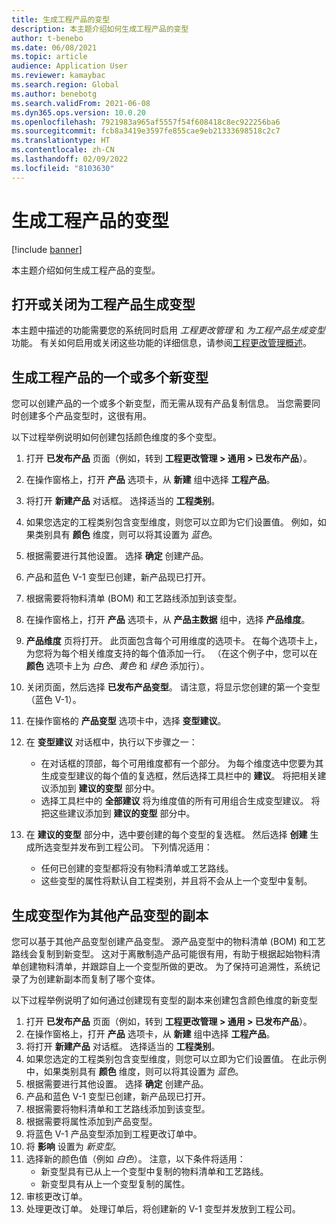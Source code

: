 ```yaml
---
title: 生成工程产品的变型
description: 本主题介绍如何生成工程产品的变型
author: t-benebo
ms.date: 06/08/2021
ms.topic: article
audience: Application User
ms.reviewer: kamaybac
ms.search.region: Global
ms.author: benebotg
ms.search.validFrom: 2021-06-08
ms.dyn365.ops.version: 10.0.20
ms.openlocfilehash: 7921983a965af5557f54f608418c8ec922256ba6
ms.sourcegitcommit: fcb8a3419e3597fe855cae9eb21333698518c2c7
ms.translationtype: HT
ms.contentlocale: zh-CN
ms.lasthandoff: 02/09/2022
ms.locfileid: "8103630"
---
```

# <a name="generate-variants-for-engineering-products"></a>生成工程产品的变型

[!include [banner](../includes/banner.md)]

本主题介绍如何生成工程产品的变型。

## <a name="turn-variant-generation-for-engineering-products-on-or-off"></a>打开或关闭为工程产品生成变型

本主题中描述的功能需要您的系统同时启用 *工程更改管理* 和 *为工程产品生成变型* 功能。 有关如何启用或关闭这些功能的详细信息，请参阅[工程更改管理概述](product-engineering-overview.md)。

## <a name="generate-one-or-more-new-variants-of-an-engineering-product"></a>生成工程产品的一个或多个新变型

您可以创建产品的一个或多个新变型，而无需从现有产品复制信息。 当您需要同时创建多个产品变型时，这很有用。

以下过程举例说明如何创建包括颜色维度的多个变型。

1. 打开 **已发布产品** 页面（例如，转到 **工程更改管理 \> 通用 \> 已发布产品**）。
1. 在操作窗格上，打开 **产品** 选项卡，从 **新建** 组中选择 **工程产品**。
1. 将打开 **新建产品** 对话框。 选择适当的 **工程类别**。
1. 如果您选定的工程类别包含变型维度，则您可以立即为它们设置值。 例如，如果类别具有 **颜色** 维度，则可以将其设置为 *蓝色*。
1. 根据需要进行其他设置。 选择 **确定** 创建产品。
1. 产品和蓝色 V-1 变型已创建，新产品现已打开。
1. 根据需要将物料清单 (BOM) 和工艺路线添加到该变型。
1. 在操作窗格上，打开 **产品** 选项卡，从 **产品主数据** 组中，选择 **产品维度**。
1. **产品维度** 页将打开。 此页面包含每个可用维度的选项卡。 在每个选项卡上，为您将为每个相关维度支持的每个值添加一行。 （在这个例子中，您可以在 **颜色** 选项卡上为 *白色*、*黄色* 和 *绿色* 添加行）。
1. 关闭页面，然后选择 **已发布产品变型**。 请注意，将显示您创建的第一个变型（蓝色 V-1）。
1. 在操作窗格的 **产品变型** 选项卡中，选择 **变型建议**。
1. 在 **变型建议** 对话框中，执行以下步骤之一：

    - 在对话框的顶部，每个可用维度都有一个部分。 为每个维度选中您要为其生成变型建议的每个值的复选框，然后选择工具栏中的 **建议**。 将把相关建议添加到 **建议的变型** 部分中。
    - 选择工具栏中的 **全部建议** 将为维度值的所有可用组合生成变型建议。 将把这些建议添加到 **建议的变型** 部分中。

1. 在 **建议的变型** 部分中，选中要创建的每个变型的复选框。 然后选择 **创建** 生成所选变型并发布到工程公司。 下列情况适用：

    - 任何已创建的变型都将没有物料清单或工艺路线。
    - 这些变型的属性将默认自工程类别，并且将不会从上一个变型中复制。

## <a name="generate-a-variant-as-a-copy-of-another-product-variant"></a>生成变型作为其他产品变型的副本

您可以基于其他产品变型创建产品变型。 源产品变型中的物料清单 (BOM) 和工艺路线会复制到新变型。 这对于离散制造产品可能很有用，有助于根据起始物料清单创建物料清单，并跟踪自上一个变型所做的更改。 为了保持可追溯性，系统记录了为创建新副本而复制了哪个变体。

以下过程举例说明了如何通过创建现有变型的副本来创建包含颜色维度的新变型

1. 打开 **已发布产品** 页面（例如，转到 **工程更改管理 \> 通用 \> 已发布产品**）。
1. 在操作窗格上，打开 **产品** 选项卡，从 **新建** 组中选择 **工程产品**。
1. 将打开 **新建产品** 对话框。 选择适当的 **工程类别**。
1. 如果您选定的工程类别包含变型维度，则您可以立即为它们设置值。 在此示例中，如果类别具有 **颜色** 维度，则可以将其设置为 *蓝色*。
1. 根据需要进行其他设置。 选择 **确定** 创建产品。
1. 产品和蓝色 V-1 变型已创建，新产品现已打开。
1. 根据需要将物料清单和工艺路线添加到该变型。
1. 根据需要将属性添加到产品变型。
1. 将蓝色 V-1 产品变型添加到工程更改订单中。
1. 将 **影响** 设置为 *新变型*。
1. 选择新的颜色值（例如 *白色*）。 注意，以下条件将适用： 
    - 新变型具有已从上一个变型中复制的物料清单和工艺路线。
    - 新变型具有从上一个变型复制的属性。
1. 审核更改订单。
1. 处理更改订单。 处理订单后，将创建新的 V-1 变型并发放到工程公司。
